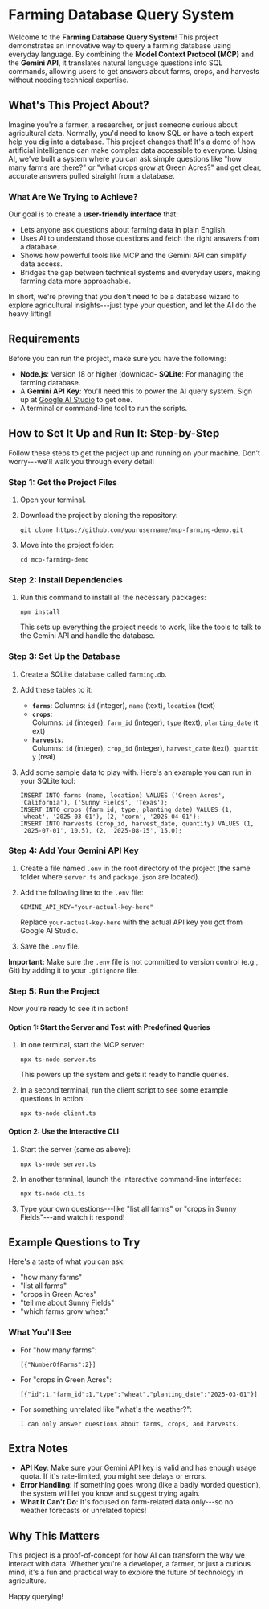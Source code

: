 Farming Database Query System
=============================

Welcome to the **Farming Database Query System**! This project demonstrates an innovative way to query a farming database using everyday language. By combining the **Model Context Protocol (MCP)** and the **Gemini API**, it translates natural language questions into SQL commands, allowing users to get answers about farms, crops, and harvests without needing technical expertise.

What's This Project About?
--------------------------

Imagine you're a farmer, a researcher, or just someone curious about agricultural data. Normally, you'd need to know SQL or have a tech expert help you dig into a database. This project changes that! It's a demo of how artificial intelligence can make complex data accessible to everyone. Using AI, we've built a system where you can ask simple questions like "how many farms are there?" or "what crops grow at Green Acres?" and get clear, accurate answers pulled straight from a database.

### What Are We Trying to Achieve?

Our goal is to create a **user-friendly interface** that:

-   Lets anyone ask questions about farming data in plain English.
-   Uses AI to understand those questions and fetch the right answers from a database.
-   Shows how powerful tools like MCP and the Gemini API can simplify data access.
-   Bridges the gap between technical systems and everyday users, making farming data more approachable.

In short, we're proving that you don't need to be a database wizard to explore agricultural insights---just type your question, and let the AI do the heavy lifting!

Requirements
------------

Before you can run the project, make sure you have the following:

-   **Node.js**: Version 18 or higher (download- **SQLite**: For managing the farming database.
-   A **Gemini API Key**: You'll need this to power the AI query system. Sign up at [Google AI Studio](https://aistudio.google.com/) to get one.
-   A terminal or command-line tool to run the scripts.

How to Set It Up and Run It: Step-by-Step
-----------------------------------------

Follow these steps to get the project up and running on your machine. Don't worry---we'll walk you through every detail!

### Step 1: Get the Project Files

1.  Open your terminal.
2.  Download the project by cloning the repository:

    ```
    git clone https://github.com/yourusername/mcp-farming-demo.git

    ```

3.  Move into the project folder:

    ```
    cd mcp-farming-demo

    ```

### Step 2: Install Dependencies

1.  Run this command to install all the necessary packages:

    ```
    npm install

    ```

    This sets up everything the project needs to work, like the tools to talk to the Gemini API and handle the database.

### Step 3: Set Up the Database

1.  Create a SQLite database called `farming.db`.
2.  Add these tables to it:
    -   **`farms`**: Columns: `id` (integer), `name` (text), `location` (text)
    -   **`crops`**: Columns: `id` (integer), `farm_id` (integer), `type` (text), `planting_date` (text)
    -   **`harvests`**: Columns: `id` (integer), `crop_id` (integer), `harvest_date` (text), `quantity` (real)
3.  Add some sample data to play with. Here's an example you can run in your SQLite tool:

    ```
    INSERT INTO farms (name, location) VALUES ('Green Acres', 'California'), ('Sunny Fields', 'Texas');
    INSERT INTO crops (farm_id, type, planting_date) VALUES (1, 'wheat', '2025-03-01'), (2, 'corn', '2025-04-01');
    INSERT INTO harvests (crop_id, harvest_date, quantity) VALUES (1, '2025-07-01', 10.5), (2, '2025-08-15', 15.0);

    ```

### Step 4: Add Your Gemini API Key

1.  Create a file named `.env` in the root directory of the project (the same folder where `server.ts` and `package.json` are located).
2.  Add the following line to the `.env` file:

    ```
    GEMINI_API_KEY="your-actual-key-here"
    ``` 
    Replace `your-actual-key-here` with the actual API key you got from Google AI Studio.
3. Save the `.env` file.

**Important:** Make sure the `.env` file is not committed to version control (e.g., Git) by adding it to your `.gitignore` file.

### Step 5: Run the Project

Now you're ready to see it in action!

#### Option 1: Start the Server and Test with Predefined Queries

1.  In one terminal, start the MCP server:

    ```
    npx ts-node server.ts

    ```

    This powers up the system and gets it ready to handle queries.
2.  In a second terminal, run the client script to see some example questions in action:

    ```
    npx ts-node client.ts

    ```

#### Option 2: Use the Interactive CLI

1.  Start the server (same as above):

    ```
    npx ts-node server.ts

    ```

2.  In another terminal, launch the interactive command-line interface:

    ```
    npx ts-node cli.ts

    ```

3.  Type your own questions---like "list all farms" or "crops in Sunny Fields"---and watch it respond!

Example Questions to Try
------------------------

Here's a taste of what you can ask:

-   "how many farms"
-   "list all farms"
-   "crops in Green Acres"
-   "tell me about Sunny Fields"
-   "which farms grow wheat"

### What You'll See

-   For "how many farms":

    ```
    [{"NumberOfFarms":2}]

    ```

-   For "crops in Green Acres":

    ```
    [{"id":1,"farm_id":1,"type":"wheat","planting_date":"2025-03-01"}]

    ```

-   For something unrelated like "what's the weather?":

    ```
    I can only answer questions about farms, crops, and harvests.

    ```

Extra Notes
-----------

-   **API Key**: Make sure your Gemini API key is valid and has enough usage quota. If it's rate-limited, you might see delays or errors.
-   **Error Handling**: If something goes wrong (like a badly worded question), the system will let you know and suggest trying again.
-   **What It Can't Do**: It's focused on farm-related data only---so no weather forecasts or unrelated topics!

Why This Matters
----------------

This project is a proof-of-concept for how AI can transform the way we interact with data. Whether you're a developer, a farmer, or just a curious mind, it's a fun and practical way to explore the future of technology in agriculture.

Happy querying!